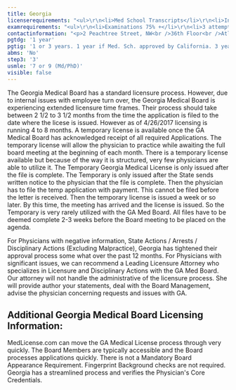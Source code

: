 ```yaml
---
title: Georgia
licenserequirements: "<ul>\r\n<li>Med School Transcripts</li>\r\n<li>Internship/Residency/Fellowship Forms</li>\r\n<li>All State Med Licenses</li>\r\n<li>All National Examination Scores (USMLE/FLEX/NBME)</li>\r\n<li>NPDB-HIPDB Report</li>\r\n<li>3 Physician References</li>\r\n<li>ECFMG Certification</li>\r\n</ul>"
examrequirements: "<ul>\r\n<li>Examinations 75% +</li>\r\n<li>3 attempt limit- USMLE Step 3</li>\r\n<li>7 year limit- USMLE, 9 year limit if Md/PhD</li>\r\n<li>1 year PGY for USA Grads</li>\r\n<li>1 year PGY for International Grads if Medical School is approved by the Medical Board of California</li>\r\n<li>3 years PGY for Internatioal Grads if Medical School is NOT APPROVED by the Medical Board of California</li>\r\n<li>State Exam Accepted if Pre-1975</li>\r\n<li>No SPEX Exam Requirement</li>\r\n</ul>"
contactinformation: "<p>2 Peachtree Street, NW<br />36th Floor<br />Atlanta, GA 30303<br />Phone: (404) 656-3913<br />Fax: (404) 656-9723</p>\r\n<p><a href=\"http://www.medicalboard.georgia.gov/\">www.medicalboard.georgia.gov</a></p>"
pgtdg: '1 year'
pgtig: '1 or 3 years. 1 year if Med. Sch. approved by California. 3 years if Med. Sch. not approved by California.'
abms: 'No'
step3: '3'
usmle: '7 or 9 (Md/PhD)'
visible: false
---
```


<p>The Georgia Medical Board has a standard licensure process. However, due to internal issues with employee turn over, the Georgia Medical Board is experiencing extended licensure time frames. Their process should take between 2 1/2 to 3 1/2 months from the time the application is filed to the date where the licese is issued. However as of 4/26/2017 licensing is running 4 to 8 months. A temporary license is available once the GA Medical Board has acknowledged receipt of all required Applications. The temporary license will allow the physician to practice while awaiting the full board meeting at the beginning of each month. There is a temporary license available but because of the way it is structured, very few physicians are able to utilize it. The Temporary Georgia Medical License is only issued after the file is complete. The Temporary is only issued after the State sends written notice to the physician that the file is complete. Then the physician has to file the temp application with payment. This cannot be filed before the letter is received. Then the temporary license is issued a week or so later. By this time, the meeting has arrived and the license is issued. So the Temporary is very rarely utilized with the GA Med Board. All files have to be deemed complete 2-3 weeks before the Board meeting to be placed on the agenda.</p>
<p>For Physicians with negative information, State Actions / Arrests / Disciplinary Actions (Excluding Malpractice), Georgia has tightened their approval process some what over the past 12 months. For Physicians with significant issues, we can recommend a Leading Licensure Attorney who specializes in Licensure and Disciplinary Actions with the GA Med Board. Our attorney will not handle the administrative of the licensure process. She will provide author your statements, deal with the Board Management, advise the physician concerning requests and issues with GA.</p>
<h2 id="mcetoc_1cdq8421l0">Additional Georgia Medical Board Licensing Information:</h2>
<p>MedLicense.com can move the GA Medical License process through very quickly. The Board Members are typically accessible and the Board processes applications quickly. There is not a Mandatory Board Appearance Requirement. Fingerprint Background checks are not required. Georgia has a streamlined process and verifies the Physician's Core Credentials.</p>